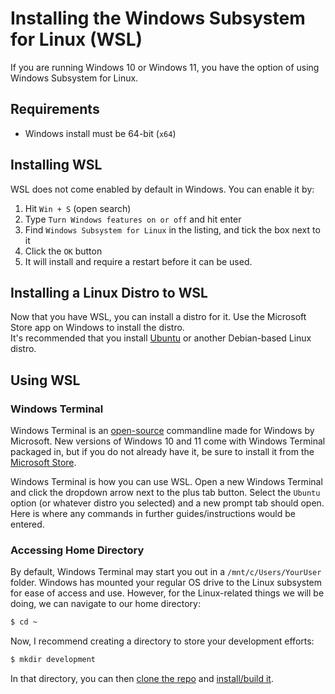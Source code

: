 # Installing the Windows Subsystem for Linux (WSL)

If you are running Windows 10 or Windows 11, you have the option of using Windows Subsystem for Linux.

## Requirements
- Windows install must be 64-bit (`x64`)

## Installing WSL
WSL does not come enabled by default in Windows. You can enable it by:

1. Hit `Win + S` (open search)
2. Type `Turn Windows features on or off` and hit enter
3. Find `Windows Subsystem for Linux` in the listing, and tick the box next to it
4. Click the `OK` button
5. It will install and require a restart before it can be used.

## Installing a Linux Distro to WSL
Now that you have WSL, you can install a distro for it. Use the Microsoft Store app on Windows to install the distro.  
It's recommended that you install [Ubuntu](https://www.microsoft.com/store/productId/9NBLGGH4MSV6) or another Debian-based Linux distro.

## Using WSL
### Windows Terminal
Windows Terminal is an [open-source](https://github.com/microsoft/terminal) commandline made for Windows by Microsoft. New versions of Windows 10 and 11 come with Windows Terminal packaged in, but if you do not already have it, be sure to install it from the [Microsoft Store](https://www.microsoft.com/store/productId/9N0DX20HK701).

Windows Terminal is how you can use WSL. Open a new Windows Terminal and click the dropdown arrow next to the plus tab button. Select the `Ubuntu` option (or whatever distro you selected) and a new prompt tab should open. Here is where any commands in further guides/instructions would be entered.

### Accessing Home Directory
By default, Windows Terminal may start you out in a `/mnt/c/Users/YourUser` folder. Windows has mounted your regular OS drive to the Linux subsystem for ease of access and use. However, for the Linux-related things we will be doing, we can navigate to our home directory:
```sh
$ cd ~
```
Now, I recommend creating a directory to store your development efforts:
```sh
$ mkdir development
```
In that directory, you can then [clone the repo](downloading-aka-source-control.md) and [install/build it](installing.md).
